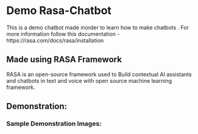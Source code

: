 # Demo Rasa-Chatbot
<p>This is a demo chatbot made inorder to learn how to make chatbots . For more information follow this documentation - https://rasa.com/docs/rasa/installation</p>

## Made using RASA Framework<br>
 RASA is an open-source framework used to Build contextual AI assistants and chatbots in text and voice with open source machine learning framework. 

## Demonstration:<br>
 ### Sample Demonstration Images:<br>
 
 
